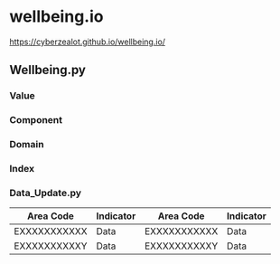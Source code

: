 # wellbeing.io
https://cyberzealot.github.io/wellbeing.io/

## Wellbeing.py
### Value
### Component
### Domain
### Index


### Data_Update.py
| Area Code     | Indicator     | Area Code     | Indicator     | 
| ------------- | ------------- | ------------- | ------------- |
| EXXXXXXXXXXX  | Data          | EXXXXXXXXXXX  | Data          |
| EXXXXXXXXXXY  | Data          | EXXXXXXXXXXY  | Data          |
